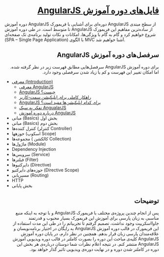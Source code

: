 <h1 dir="rtl"><a href="http://blog.allii.ir/2016/01/angularjs-beginner-intermediate-courcse-start/">فایل‌های دوره آموزش AngularJS</a></h1>
دوره‌ آموزش AngularJS دوره‌ای برای آشنایی با فریمورک AngularJS از سطح مبتدی تا متوسط است. در طی دوره‌ آموزش AngularJS از ساده‌ترین مفاهیم این فریمورک شروع خواهیم کرد و گام به گام با ویژگی‌ها، امکانات و نکات تولید برنامه‌ی تک صفحه‌ای (SPA – Single Page Application) با الگوی MVC آشنا خواهیم شد.

<h2 dir="rtl">سرفصل‌های دوره‌ آموزش AngularJS</h2>
<p dir="rtl">
برای دوره‌ آموزش AngularJS سرفصل‌هایی مطابق فهرست زیر در نظر گرفته شده. اما امکان تغییر این فهرست و کم یا زیاد شدن سرفصلی وجود دارد.
<ul>
<li><a href="http://blog.allii.ir/2016/01/angularjs-begineer-intermediate-course-introduction/">معرفی (Introduction)</a>
	<ul>
		<li><a href="http://blog.allii.ir/2016/01/angularjs-begineer-intermediate-course-introduction/#angularjs_introduction">معرفی AngularJS</a></li>
		<li><a href="http://blog.allii.ir/2016/01/angularjs-begineer-intermediate-course-introduction/#what_is_angularjs">AngularJS چیست؟</a></li>
		<li><a href="http://blog.allii.ir/2016/01/angularjs-begineer-intermediate-course-introduction/#client_side_application_solution">راهکار کاملی برای اپلیکیشن سمت-کاربر</a></li>
		<li><a href="http://blog.allii.ir/2016/01/angularjs-begineer-intermediate-course-introduction/#which_application_angularjs">AngularJS برای کدام اپلیکیشن‌ها مفید است؟</a></li>
		<li><a href="http://blog.allii.ir/2016/01/angularjs-begineer-intermediate-course-introduction/#angularjs_thinking_way">تفکر به سبک AngualarJS</a></li>
		<li><a href="http://blog.allii.ir/2016/01/angularjs-begineer-intermediate-course-introduction/#about_course">درباره دوره آموزش AngularJS</a></li>
	</ul>
</li>
<li>مبانی (Basics) بخش اول</li>
<li>مبانی (Basics) بخش دوم</li>
<li>کنترل کننده‌ها (کنترلر Controller)</li>
<li>حوزهها (اسکوپ Scope)</li>
<li>مجموعه‌‌ها ( کالکشن‌ Collection)</li>
<li>ماژول‌ها (Module)</li>
<li>Dependency Injection</li>
<li>سرویس‌ها (Service)</li>
<li>فیلتر‌ها (Filter)</li>
<li>دایرکتیو‌ها (Directive)</li>
<li>حوزه‌های دایرکتیو (Directive Scope)</li>
<li>مسیر‌یابی (Routing)</li>
<li>HTTP</li>
<li>بخش پایانی</li>
</p>

<h2 dir="rtl">توضیحات</h2>
<p dir="rtl">
پس از انجام چندین پروژه‌ی مختلف با فریمورک AngularJS و با توجه به اینکه منبع مناسبی به زبان پارسی برای آموزش این فریمورک بسیار محبوب و قدرتمند جاوااسکریپت وجود نداشت، تصمیم گرفتم تا تجربیاتم را در طی این مدت استفاده از این فریمورک در قالب دوره‌ آموزش AngularJS به رایگان در اختیار برنامه‌نویسان و علاقه‌مندان پارسی زبان قرار بدهم. همچنین در نظر دارم، در پایان دوره‌ آموزش AngularJS کلیه‌ی مباحث این دوره‌ را بصورت کاملتر در قالب دوره‌ ویدیویی آموزش AngularJS منتشر کنم. در نتیجه اعلام نظرات شما دوستان درباره‌ی هر بخش این دوره در کاملتر شدن دوره و در نهایت دوره‌ی ویدیویی تاثیر گذار خواهد بود.
</p>